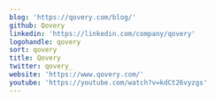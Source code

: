 ```yaml
---
blog: 'https://qovery.com/blog/'
github: Qovery
linkedin: 'https://linkedin.com/company/qovery'
logohandle: qovery
sort: qovery
title: Qovery
twitter: qovery_
website: 'https://www.qovery.com/'
youtube: 'https://youtube.com/watch?v=kdCt26vyzgs'
---
```


